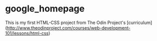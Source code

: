 # google_homepage
This is my first HTML-CSS project 
from The Odin Project's [curriculum]
(http://www.theodinproject.com/courses/web-development-101/lessons/html-css)
